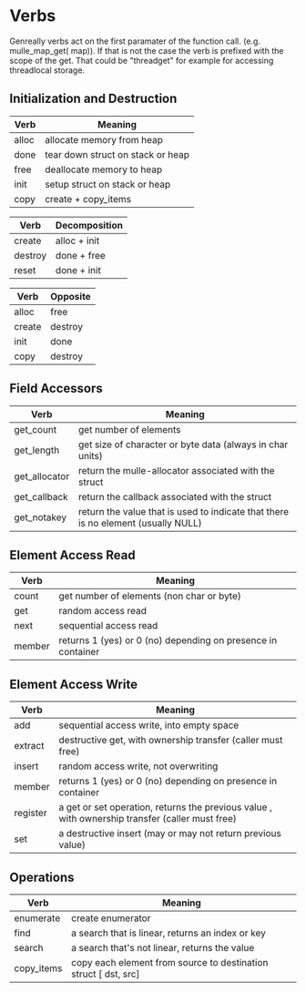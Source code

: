 # Verbs

Genreally verbs act on the first paramater of the function call.
(e.g. mulle_map_get( map)). If that is not the case the verb is
prefixed with the scope of the get. That could be "threadget" for
example for accessing threadlocal storage.


## Initialization and Destruction

Verb   | Meaning
-------|---------------
alloc  | allocate memory from heap
done   | tear down struct on stack or heap
free   | deallocate memory to heap
init   | setup struct on stack or heap
copy   | create + copy_items

Verb    | Decomposition
--------|---------------
create  | alloc + init
destroy | done + free
reset   | done + init

Verb   | Opposite
-------|----------
alloc  | free
create | destroy
init   | done
copy   | destroy


## Field Accessors

Verb          | Meaning
--------------|---------------
get_count     | get number of elements
get_length    | get size of character or byte data (always in char units)
get_allocator | return the mulle-allocator associated with the struct
get_callback  | return the callback associated with the struct
get_notakey   | return the value that is used to indicate that there is no element (usually NULL)


## Element Access Read

Verb      | Meaning
----------|---------------
count     | get number of elements (non char or byte)
get       | random access read
next      | sequential access read
member    | returns 1 (yes) or 0 (no) depending on presence in container

## Element Access Write

Verb      | Meaning
----------|---------------
add       | sequential access write, into empty space
extract   | destructive get, with ownership transfer (caller must free)
insert    | random access write, not overwriting
member    | returns 1 (yes) or 0 (no) depending on presence in container
register  | a get or set operation, returns the previous value , with ownership transfer (caller must free)
set       | a destructive insert (may or may not return previous value)


## Operations

Verb       | Meaning
-----------|---------------
enumerate  | create enumerator
find       | a search that is linear, returns an index or key
search     | a search that's not linear, returns the value
copy_items | copy each element from source to destination struct [ dst, src]



